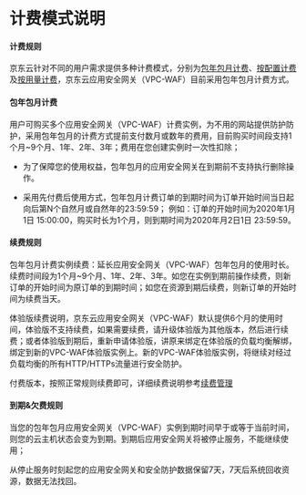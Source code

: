 # 计费模式说明
#### 计费规则

京东云针对不同的用户需求提供多种计费模式，分别为[包年包月计费](http://docs.jdcloud.com/cn/billing/subscription)、[按配置计费](http://docs.jdcloud.com/cn/billing/pay-as-you-go)及[按用量计费](http://docs.jdcloud.com/cn/billing/pay-as-you-go)，京东云应用安全网关（VPC-WAF）目前采用包年包月计费方式。

#### 包年包月计费

用户可购买多个应用安全网关（VPC-WAF）计费实例，为不用的网站提供防护防护，采用包年包月的计费方式提前支付数月或数年的费用，目前购买时间段支持1个月~9个月、1年、2年、3年；费用在您创建实例时一次性扣除；

- 为了保障您的使用权益，包年包月的应用安全网关在到期前不支持执行删除操作。

- 采用先付费后使用方式，包年包月计费订单的到期时间为订单开始时间当日起向后第N个自然月或自然年的23:59:59；
  例如：订单的开始时间为2020年1月1日 15:00:00，购买时长为1个月，则到期时间为2020年月2日1日 23:59:59。


#### 续费规则

包年包月计费实例续费：延长应用安全网关（VPC-WAF）包年包月的使用时长。续费时间段为1个月~9个月、1年、2年、3年。如您在实例到期前操作续费，则新订单的开始时间为原订单的到期时间；如您在资源到期后续费，则新订单的开始时间为续费当天。

体验版续费说明，京东云应用安全网关（VPC-WAF）默认提供6个月的使用时间，体验版不支持续费，如果需要续费，请升级体验版为其他版本，然后进行续费；或者体验版到期后，重新申请体验版，讲原来绑定在体验版的负载均衡解绑，绑定到新的VPC-WAF体验版实例上。新的VPC-WAF体验版实例，将继续对经过负载均衡的所有HTTP/HTTPs流量进行安全防护。

付费版本，按照正常规则续费即可，详细续费说明参考[续费管理](https://docs.jdcloud.com/cn/online-buying/renew-management)


#### 到期&欠费规则

当您的包年包月应用安全网关（VPC-WAF）实例到期时间早于或等于当前时间，则您的云主机状态会变为到期。到期后应用安全网关将被停止服务，不能继续使用；

从停止服务时刻起您的应用安全网关和安全防护数据保留7天，7天后系统回收资源，数据无法找回。
